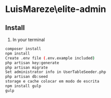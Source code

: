 # LuisMareze\elite-admin

## Install

1) In your terminal

``` bash
composer install
npm install
Create .env file (.env.example included)
php artisan key:generate
php artisan migrate
Set administrator info in UserTableSeeder.php
php artisan db:seed
storage e cache colocar em modo de escrita
npm install gulp
gulp
```

